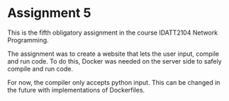 # Assignment 5

This is the fifth obligatory assignment in the course IDATT2104 Network Programming.

The assignment was to create a website that lets the user input, compile and run code.
To do this, Docker was needed on the server side to safely compile and run code.

For now, the compiler only accepts python input.
This can be changed in the future with implementations of Dockerfiles.
